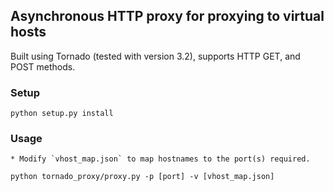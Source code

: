 ## Asynchronous HTTP proxy for proxying to virtual hosts

Built using Tornado (tested with version 3.2), supports HTTP GET, and POST methods.

### Setup

    python setup.py install

### Usage

    * Modify `vhost_map.json` to map hostnames to the port(s) required.

    python tornado_proxy/proxy.py -p [port] -v [vhost_map.json]
